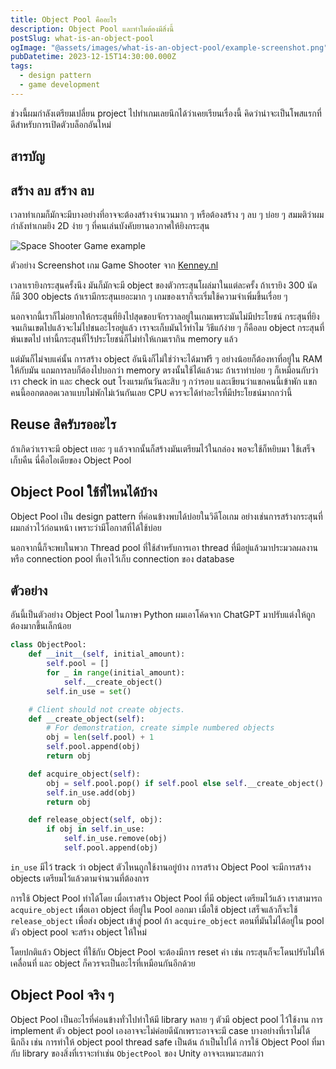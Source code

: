 ```yaml
---
title: Object Pool คืออะไร
description: Object Pool และทำไมต้องมีสิ่งนี้
postSlug: what-is-an-object-pool
ogImage: "@assets/images/what-is-an-object-pool/example-screenshot.png"
pubDatetime: 2023-12-15T14:30:00.000Z
tags:
  - design pattern
  - game development
---
```


ช่วงนี้ผมกำลังเตรียมเปลี่ยน project ไปทำเกมเลยนึกได้ว่าเคยเรียนเรื่องนี้ คิดว่าน่าจะเป็นโพสแรกที่ดีสำหรับการเปิดตัวบล็อกอันใหม่

## สารบัญ

## สร้าง ลบ สร้าง ลบ

เวลาทำเกมก็มักจะมีบางอย่างที่อาจจะต้องสร้างจำนวนมาก ๆ หรือต้องสร้าง ๆ ลบ ๆ บ่อย ๆ
สมมติว่าผมกำลังทำเกมยิง 2D ง่าย ๆ ที่คนเล่นบังคับยานอวกาศให้ยิงกระสุน

![Space Shooter Game example](@assets/images/what-is-an-object-pool/example-screenshot.png)

<span class="text-sm">ตัวอย่าง Screenshot เกม Game Shooter จาก [Kenney.nl](https://opengameart.org/content/space-shooter-redux)</span>

</div>

เวลาเรายิงกระสุนครั้งนึง มันก็มักจะมี object ของตัวกระสุนโผล่มาในแต่ละครั้ง ถ้าเรายิง 300 นัด
ก็มี 300 objects ถ้าเรามีกระสุนเยอะมาก ๆ เกมของเราก็จะเริ่มใช้ความจำเพิ่มขึ้นเรื่อย ๆ

นอกจากนี้เราก็ไม่อยากให้กระสุนที่ยิงไปสุดขอบจักรวาลอยู่ในเกมเพราะมันไม่มีประโยชน์ กระสุนที่ยิงจนเกินเขตไปแล้วจะไม่ไปชนอะไรอยู่แล้ว เราจะเก็บมันไว้ทำไม วิธีแก้ง่าย ๆ ก็คือลบ object กระสุนที่พ้นเขตไป เท่านี้กระสุนที่ไร้ประโยชน์ก็ไม่ทำให้เกมเรากิน memory แล้ว

แต่มันก็ไม่จบแค่นั้น การสร้าง object อันนึงก็ไม่ใช่ว่าจะได้มาฟรี ๆ อย่างน้อยก็ต้องหาที่อยู่ใน
RAM ให้กับมัน แถมการลบก็ต้องไปบอกว่า memory ตรงนั้นใช้ได้แล้วนะ ถ้าเราทำบ่อย ๆ ก็เหมือนกับว่าเรา
check in และ check out โรงแรมกันวันละสิบ ๆ กว่ารอบ และเขียนว่าแขกคนนี้เข้าพัก แขกคนนี้ออกตลอดเวลาแบบไม่พักไม่เว้นกันเลย CPU ควรจะได้ทำอะไรที่มีประโยชน์มากกว่านี้

## Reuse สิครับรออะไร

ถ้าเกิดว่าเราจะมี object เยอะ ๆ แล้วจากนั้นก็สร้างมันเตรียมไว้ในกล่อง พอจะใช้ก็หยิบมา ใช้เสร็จเก็บคืน นี่คือไอเดียของ Object Pool

## Object Pool ใช้ที่ไหนได้บ้าง

Object Pool เป็น design pattern ที่ค่อนข้างพบได้บ่อยในวิดีโอเกม อย่างเช่นการสร้างกระสุนที่ผมกล่าวไว้ก่อนหน้า เพราะว่ามีโอกาสที่ได้ใช้บ่อย

นอกจากนี้ก็จะพบในพวก Thread pool ที่ใช้สำหรับการเอา thread ที่มีอยู่แล้วมาประมวลผลงาน หรือ connection pool ที่เอาไว้เก็บ connection ของ database

## ตัวอย่าง

อันนี้เป็นตัวอย่าง Object Pool ในภาษา Python ผมเอาโค้ดจาก ChatGPT มาปรับแต่งให้ถูกต้องมากขึ้นเล็กน้อย

```python
class ObjectPool:
    def __init__(self, initial_amount):
        self.pool = []
        for _ in range(initial_amount):
            self.__create_object()
        self.in_use = set()

    # Client should not create objects.
    def __create_object(self):
        # For demonstration, create simple numbered objects
        obj = len(self.pool) + 1
        self.pool.append(obj)
        return obj

    def acquire_object(self):
        obj = self.pool.pop() if self.pool else self.__create_object()
        self.in_use.add(obj)
        return obj

    def release_object(self, obj):
        if obj in self.in_use:
            self.in_use.remove(obj)
            self.pool.append(obj)
```

`in_use` มีไว้ track ว่า object ตัวไหนถูกใช้งานอยู่บ้าง การสร้าง Object Pool จะมีการสร้าง objects เตรียมไว้แล้วตามจำนวนที่ต้องการ

การใช้ Object Pool ทำได้โดย เมื่อเราสร้าง Object Pool ที่มี object เตรียมไว้แล้ว เราสามารถ `acquire_object` เพื่อเอา object ที่อยู่ใน Pool ออกมา เมื่อใช้ object เสร็จแล้วก็จะใช้ `release_object` เพื่อส่ง object เข้าสู่ pool ถ้า `acquire_object` ตอนที่มันไม่ได้อยู่ใน pool ตัว object pool จะสร้าง object ให้ใหม่

โดยปกติแล้ว Object ที่ใช้กับ Object Pool จะต้องมีการ reset ค่า เช่น กระสุนก็จะโดนปรับไม่ให้เคลื่อนที่ และ object ก็ควรจะเป็นอะไรที่เหมือนกันอีกด้วย

## Object Pool จริง ๆ

Object Pool เป็นอะไรที่ค่อนข้างทั่วไปทำให้มี library หลาย ๆ ตัวมี object pool ไว้ใช้งาน การ implement ตัว object pool เองอาจจะไม่ค่อยดีนักเพราะอาจจะมี case บางอย่างที่เราไม่ได้นึกถึง เช่น การทำให้ object pool thread safe เป็นต้น ถ้าเป็นไปได้ การใช้ Object Pool ที่มากับ library ของสิ่งที่เราจะทำเช่น `ObjectPool` ของ Unity อาจจะเหมาะสมกว่า
